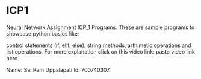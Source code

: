 # ICP1
Neural Network Assignment ICP_1 Programs. These are sample programs to showcase python basics like:

control statements (if, elif, else),
string methods,
arthimetic operations and list operations.
For more explanation click on this video link: paste video link here

Name: Sai Ram Uppalapati Id: 700740307.

